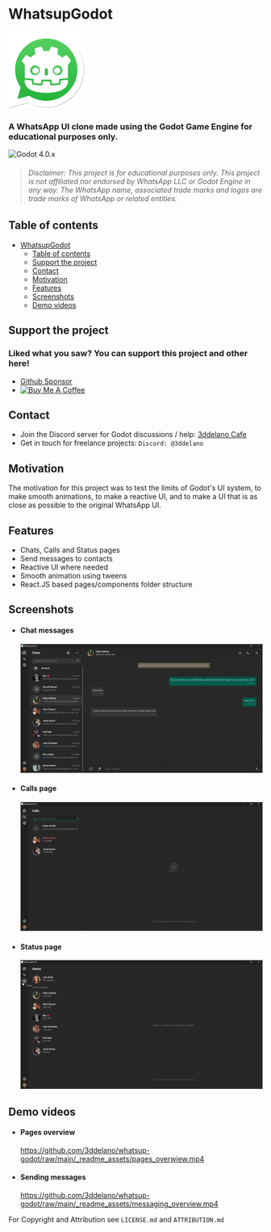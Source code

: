 WhatsupGodot
=========================================

![WhatsupGodot Logo](./assets/icons/splash.png)

### A WhatsApp UI clone made using the Godot Game Engine for educational purposes only.

<img alt="Godot 4.0.x" src="https://img.shields.io/badge/-Godot 4.0.x-478CBF?style=for-the-badge&logo=godotengine&logoWidth=20&logoColor=white" />

> ###### Disclaimer: This project is for educational purposes only. This project is not affiliated nor endorsed by WhatsApp LLC or Godot Engine in any way. The WhatsApp name, associated trade marks and logos are trade marks of WhatsApp or related entities.

## Table of contents
- [WhatsupGodot](#whatsupgodot)
  - [Table of contents](#table-of-contents)
  - [Support the project](#support-the-project)
  - [Contact](#contact)
  - [Motivation](#motivation)
  - [Features](#features)
  - [Screenshots](#screenshots)
  - [Demo videos](#demo-videos)


## Support the project

### Liked what you saw? You can support this project and other here!

- [Github Sponsor](https://github.com/sponsors/3ddelano)
- <a href="https://www.buymeacoffee.com/3ddelano" target="_blank"><img height="41" width="174" src="https://cdn.buymeacoffee.com/buttons/v2/default-red.png" alt="Buy Me A Coffee" width="150" ></a>

## Contact

- Join the Discord server for Godot discussions / help: [3ddelano Cafe](https://discord.gg/FZY9TqW)
- Get in touch for freelance projects: `Discord: @3ddelano`

## Motivation

The motivation for this project was to test the limits of Godot's UI system, to make smooth animations, to make a reactive UI, and to make a UI that is as close as possible to the original WhatsApp UI.

## Features

- Chats, Calls and Status pages 
- Send messages to contacts
- Reactive UI where needed
- Smooth animation using tweens 
- React.JS based pages/components folder structure

## Screenshots

- #### Chat messages

  ![Chat messages](./_readme_assets/chat_message.png)

- #### Calls page

  ![Calls page](./_readme_assets/calls.png)

- #### Status page

  ![Status page](./_readme_assets/status.png)

## Demo videos

- #### Pages overview
  
  https://github.com/3ddelano/whatsup-godot/raw/main/_readme_assets/pages_overwiew.mp4

- #### Sending messages
  
  https://github.com/3ddelano/whatsup-godot/raw/main/_readme_assets/messaging_overview.mp4


For Copyright and Attribution see `LICENSE.md` and `ATTRIBUTION.md`

